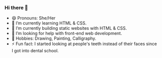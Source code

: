 ### Hi there 👋

<!--
**ranya-webs/ranya-webs** is a ✨ _special_ ✨ repository because its `README.md` (this file) appears on your GitHub profile.
**- 💬 Ask me about ...
- 📫 How to reach me: ...
- ⚡ Fun fact: ...
- 👯 I’m looking to collaborate on 
-->
- 😄 Pronouns: She/Her
- 🌱 I’m currently learning HTML & CSS.
- 🔭 I’m currently building static websites with HTML & CSS.
- 🤔 I’m looking for help with front-end web development.
- 🌟 Hobbies: Drawing, Painting, Calligraphy.
- ⚡ Fun fact: I started looking at people's teeth instead of their faces since I got into dental school.
